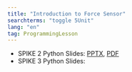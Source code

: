```yaml
---
title: "Introduction to Force Sensor"
searchterms: "toggle 5Unit"
lang: "en"
tag: ProgrammingLesson
---
```

 <ul>

 <li class="ng-binding">SPIKE 2 Python Slides:
 <a href="PyProgrammingLessons/ForceSensor.pptx">PPTX</a>,
 <a href="PyProgrammingLessons/ForceSensor.pdf">PDF</a>
 </li>
 <li class="ng-binding">SPIKE 3 Python Slides:
 </li>
 </ul>
